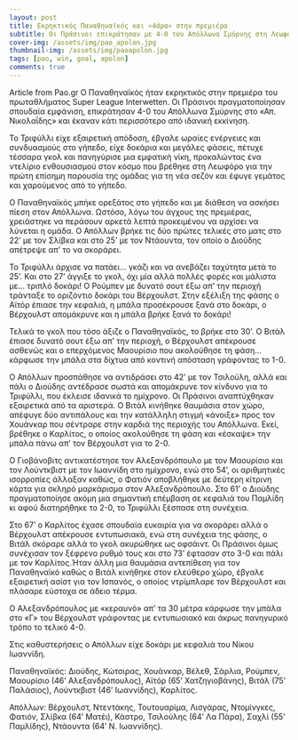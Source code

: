 ```yaml
---
layout: post
title: Εκρηκτικός Παναθηναϊκός και «4άρα» στην πρεμιέρα
subtitle: Οι Πράσινοι επικράτησαν με 4-0 του Απόλλωνα Σμύρνης στη Λεωφόρο
cover-img: /assets/img/pao_apolon.jpg
thumbnail-img: /assets/img/paoapolon.jpg   
tags: [pao, win, goal, apolon]
comments: true
---
```

Article from Pao.gr 
Ο Παναθηναϊκός ήταν εκρηκτικός στην πρεμιέρα του πρωταθλήματος Super League Interwetten. Οι Πράσινοι πραγματοποίησαν σπουδαία εμφάνιση, επικράτησαν 4-0 του Απόλλωνα Σμύρνης στο «Απ. Νικολαΐδης» και έκαναν κάτι περισσότερο από ιδανική εκκίνηση.

Το Τριφύλλι είχε εξαιρετική απόδοση, έβγαλε ωραίες ενέργειες και συνδυασμούς στο γήπεδο, είχε δοκάρια και μεγάλες φάσεις, πέτυχε τέσσαρα γκολ και πανηγύρισε μια εμφατική νίκη, προκαλώντας ένα ντελίριο ενθουσιασμού στον κόσμο που βρέθηκε στη Λεωφόρο για την πρώτη επίσημη παρουσία της ομάδας για τη νέα σεζόν και έφυγε γεμάτος και χαρούμενος από το γήπεδο. 

Ο Παναθηναϊκός μπήκε ορεξάτος στο γήπεδο και με διάθεση να ασκήσει πίεση στον Απόλλωνα. Ωστόσο, λόγω του άγχους της πρεμιέρας, χρειάστηκε να περάσουν αρκετά λεπτά προκειμένου να αρχίσει να λύνεται η ομάδα. Ο Απόλλων βρήκε τις δύο πρώτες τελικές στο ματς στο 22’ με τον Σλίβκα και στο 25’ με τον Ντάουντα, τον οποίο ο Διούδης απέτρεψε απ’ το να σκοράρει.

Το Τριφύλλι άρχισε να πατάει… γκάζι και να ανεβάζει ταχύτητα μετά το 25’. Και στο 27’ άγγιξε το γκολ, όχι μία αλλά πολλές φορές και μάλιστα με… τριπλό δοκάρι! Ο Ρούμπεν με δυνατό σουτ έξω απ’ την περιοχή τράνταξε το οριζόντιο δοκάρι του Βέρχουλστ. Στην εξέλιξη της φάσης ο Αϊτόρ έπιασε την κεφαλιά, η μπάλα προσέκρουσε ξανά στο δοκάρι, ο Βέρχουλστ απομάκρυνε και η μπάλα βρήκε ξανά το δοκάρι!

Τελικά το γκολ που τόσο άξιζε ο Παναθηναϊκός, το βρήκε στο 30’. Ο Βιτάλ έπιασε δυνατό σουτ έξω απ’ την περιοχή, ο Βέρχουλστ απέκρουσε ασθενώς και ο επερχόμενος Μαουρίσιο που ακολούθησε τη φάση… κάρφωσε την μπάλα στα δίχτυα από κοντινή απόσταση γράφοντας το 1-0.

Ο Απόλλων προσπάθησε να αντιδράσει στο 42’ με τον Τσιλούλη, αλλά και πάλι ο Διούδης αντέδρασε σωστά και απομάκρυνε τον κίνδυνο για το Τριφύλλι, που έκλεισε ιδανικά το ημίχρονο. Οι Πράσινοι αναπτύχθηκαν εξαιρετικά από τα αριστερά. Ο Βιτάλ κινήθηκε θαυμάσια στον χώρο, απέφυγε δύο αντιπάλους και την κατάλληλη στιγμή «άνοιξε» προς τον Χουάνκαρ που σέντραρε στην καρδιά της περιοχής του Απόλλωνα. Εκεί, βρέθηκε ο Καρλίτος, ο οποίος ακολούθησε τη φάση και «έσκαψε» την μπάλα πάνω απ’ τον Βέρχουλστ για το 2-0.

Ο Γιοβάνοβιτς αντικατέστησε τον Αλεξανδρόπουλο με τον Μαουρίσιο και τον Λούντκβιστ με τον Ιωαννίδη στο ημίχρονο, ενώ στο 54’, οι αριθμητικές ισορροπίες άλλαξαν καθώς, ο Φατιόν αποβλήθηκε με δεύτερη κίτρινη κάρτα για σκληρό μαρκάρισμα στον Αλεξανδρόπουλο. Στο 61’ ο Διούδης πραγματοποίησε ακόμη μια σημαντική επέμβαση σε κεφαλιά του Παμλίδη κι αφού διατηρήθηκε το 2-0, το Τριφύλλι ξέσπασε στη συνέχεια.

Στο 67’ ο Καρλίτος έχασε σπουδαία ευκαιρία για να σκοράρει αλλά ο Βέρχουλστ απέκρουσε εντυπωσιακά, ενώ στη συνέχεια της φάσης, ο Βιτάλ σκόραρε αλλά το γκολ ακυρώθηκε ως οφσάιντ. Οι Πράσινοι όμως συνέχισαν τον ξέφρενο ρυθμό τους και στο 73’ έφτασαν στο 3-0 και πάλι με τον Καρλίτος.Ήταν άλλη μια θαυμάσια αντεπίθεση για τον Παναθηναϊκό καθώς ο Βιτάλ κινήθηκε στον ελεύθερο χώρο, έβγαλε εξαιρετική ασίστ για τον Ισπανός, ο οποίος ντρίμπλαρε τον Βέρχουλστ και πλάσαρε εύστοχα σε άδειο τέρμα.

Ο Αλεξανδρόπουλος με «κεραυνό» απ’ τα 30 μέτρα κάρφωσε την μπάλα στο «Γ» του Βέρχουλστ γράφοντας με εντυπωσιακό και άκρως πανηγυρικό τρόπο το τελικό 4-0.

Στις καθυστερήσεις ο Απόλλων είχε δοκάρι με κεφαλιά του Νίκου Ιωαννίδη.

Παναθηναϊκός: Διούδης, Κώτσιρας, Χουάνκαρ, Βέλεθ, Σάρλια, Ρούμπεν, Μαουρίσιο (46’ Αλεξανδρόπουλος), Αϊτόρ (65’ Χατζηγιοβάνης), Βιτάλ (75’ Παλάσιος), Λούντκβιστ (46’ Ιωαννίδης), Καρλίτος.

Απόλλων: Βέρχουλστ, Ντεντάκης, Τουτουαρίμα, Λισγάρας, Ντομίνγκες, Φατιόν, Σλίβκα (64’ Ματέι), Κάστρο, Τσιλούλης (64’ Λα Πάρα), Σαχλί (55’ Παμλίδης), Ντάουντα (64’ Ν. Ιωαννίδης).
